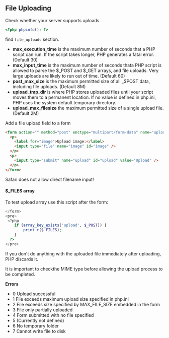 ## File Uploading

Check whether your server supports uploads
```php
<?php phpinfo(); ?>
```
find ```file_uploads``` section.
- **max_execution_time** is the maximum number of seconds that a PHP script can run. If the script takes longer, PHP generates a fatal error. (Default 30)
- **max_input_time** is the maximum number of seconds thata PHP script is allowed to parse the $_POST and $_GET arrays, and file uploads. Very large uploads are likely to run out of time. (Default 60)
- **post_max_size** is the maximum permitted size of all _$POST data, including file uploads. (Default 8M)
- **upload_tmp_dir** is where PHP stores uploaded files until your script moves them to a permanent location. If no value is defined in php.ini, PHP uses the system default temporary directory.
- **upload_max_filesize** the maximum permitted size of a single upload file. (Default 2M)

Add a file upload field to a form
```html
<form action="" method="post" enctype="multipart/form-data" name="uploadImage" id="uploadImage">
  <p>
    <label for="image">Upload image:</label>
    <input type="file" name="image" id="image" />
  </p>
  <p>
    <input type="submit" name="upload" id="upload" value="Upload" />
  </p>
</form>
```
Safari does not allow direct filename input!

#### $_FILES array
To test upload array use this script after the form:
```php
</form>
<pre>
 <?php
    if (array_key_exists('upload', $_POST)) {
		print_r($_FILES);
	}
  ?>
</pre>
```
If you don't do anything with the uploaded file immediately after uploading, PHP discards it.

It is important to checkthe MIME type before allowing the upload process to be completed.

**Errors**

- 0 Upload successful
- 1 File exceeds maximum upload size specified in php.ini
- 2 File exceeds size specified by MAX_FILE_SIZE embedded in the form
- 3 File only partially uploaded
- 4 Form submitted with no file specified
- 5 (Currently not defined)
- 6 No temporary folder
- 7 Cannot write file to disk
